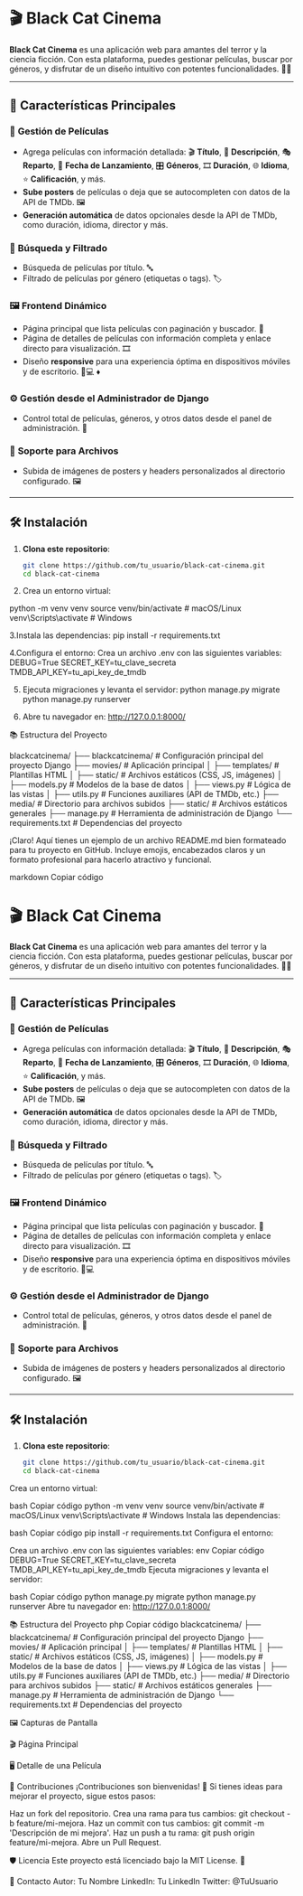 # 🎬 Black Cat Cinema

**Black Cat Cinema** es una aplicación web para amantes del terror y la ciencia ficción. Con esta plataforma, puedes gestionar películas, buscar por géneros, y disfrutar de un diseño intuitivo con potentes funcionalidades. 🐾🎥

---

## 🚀 **Características Principales**

### 🎥 **Gestión de Películas**
- Agrega películas con información detallada: 🎬 **Título**, 📝 **Descripción**, 🎭 **Reparto**, 📅 **Fecha de Lanzamiento**, 🎛️ **Géneros**, 🎞️ **Duración**, 🌐 **Idioma**, ⭐ **Calificación**, y más.
- **Sube posters** de películas o deja que se autocompleten con datos de la API de TMDb. 🖼️
- **Generación automática** de datos opcionales desde la API de TMDb, como duración, idioma, director y más.

### 🔎 **Búsqueda y Filtrado**
- Búsqueda de películas por título. 🔤
- Filtrado de películas por género (etiquetas o tags). 🏷️

### 🖼️ **Frontend Dinámico**
- Página principal que lista películas con paginación y buscador. 🧭
- Página de detalles de películas con información completa y enlace directo para visualización. 🎞️
- Diseño **responsive** para una experiencia óptima en dispositivos móviles y de escritorio. 📱💻
♦
### ⚙️ **Gestión desde el Administrador de Django**
- Control total de películas, géneros, y otros datos desde el panel de administración. 🔐

### 📁 **Soporte para Archivos**
- Subida de imágenes de posters y headers personalizados al directorio configurado. 🖼️

---

## 🛠️ **Instalación**

1. **Clona este repositorio**:
   ```bash
   git clone https://github.com/tu_usuario/black-cat-cinema.git
   cd black-cat-cinema

2. Crea un entorno virtual:

python -m venv venv
source venv/bin/activate # macOS/Linux
venv\Scripts\activate    # Windows

3.Instala las dependencias:
pip install -r requirements.txt

4.Configura el entorno:
Crea un archivo .env con las siguientes variables:
DEBUG=True
SECRET_KEY=tu_clave_secreta
TMDB_API_KEY=tu_api_key_de_tmdb

5. Ejecuta migraciones y levanta el servidor:
python manage.py migrate
python manage.py runserver


6. Abre tu navegador en: http://127.0.0.1:8000/


📚 Estructura del Proyecto


blackcatcinema/
├── blackcatcinema/         # Configuración principal del proyecto Django
├── movies/                 # Aplicación principal
│   ├── templates/          # Plantillas HTML
│   ├── static/             # Archivos estáticos (CSS, JS, imágenes)
│   ├── models.py           # Modelos de la base de datos
│   ├── views.py            # Lógica de las vistas
│   ├── utils.py            # Funciones auxiliares (API de TMDb, etc.)
├── media/                  # Directorio para archivos subidos
├── static/                 # Archivos estáticos generales
├── manage.py               # Herramienta de administración de Django
└── requirements.txt        # Dependencias del proyecto



¡Claro! Aquí tienes un ejemplo de un archivo README.md bien formateado para tu proyecto en GitHub. Incluye emojis, encabezados claros y un formato profesional para hacerlo atractivo y funcional.

markdown
Copiar código
# 🎬 Black Cat Cinema

**Black Cat Cinema** es una aplicación web para amantes del terror y la ciencia ficción. Con esta plataforma, puedes gestionar películas, buscar por géneros, y disfrutar de un diseño intuitivo con potentes funcionalidades. 🐾🎥

---

## 🚀 **Características Principales**

### 🎥 **Gestión de Películas**
- Agrega películas con información detallada: 🎬 **Título**, 📝 **Descripción**, 🎭 **Reparto**, 📅 **Fecha de Lanzamiento**, 🎛️ **Géneros**, 🎞️ **Duración**, 🌐 **Idioma**, ⭐ **Calificación**, y más.
- **Sube posters** de películas o deja que se autocompleten con datos de la API de TMDb. 🖼️
- **Generación automática** de datos opcionales desde la API de TMDb, como duración, idioma, director y más.

### 🔎 **Búsqueda y Filtrado**
- Búsqueda de películas por título. 🔤
- Filtrado de películas por género (etiquetas o tags). 🏷️

### 🖼️ **Frontend Dinámico**
- Página principal que lista películas con paginación y buscador. 🧭
- Página de detalles de películas con información completa y enlace directo para visualización. 🎞️
- Diseño **responsive** para una experiencia óptima en dispositivos móviles y de escritorio. 📱💻

### ⚙️ **Gestión desde el Administrador de Django**
- Control total de películas, géneros, y otros datos desde el panel de administración. 🔐

### 📁 **Soporte para Archivos**
- Subida de imágenes de posters y headers personalizados al directorio configurado. 🖼️

---

## 🛠️ **Instalación**

1. **Clona este repositorio**:
   ```bash
   git clone https://github.com/tu_usuario/black-cat-cinema.git
   cd black-cat-cinema
Crea un entorno virtual:

bash
Copiar código
python -m venv venv
source venv/bin/activate # macOS/Linux
venv\Scripts\activate    # Windows
Instala las dependencias:

bash
Copiar código
pip install -r requirements.txt
Configura el entorno:

Crea un archivo .env con las siguientes variables:
env
Copiar código
DEBUG=True
SECRET_KEY=tu_clave_secreta
TMDB_API_KEY=tu_api_key_de_tmdb
Ejecuta migraciones y levanta el servidor:

bash
Copiar código
python manage.py migrate
python manage.py runserver
Abre tu navegador en: http://127.0.0.1:8000/

📚 Estructura del Proyecto
php
Copiar código
blackcatcinema/
├── blackcatcinema/         # Configuración principal del proyecto Django
├── movies/                 # Aplicación principal
│   ├── templates/          # Plantillas HTML
│   ├── static/             # Archivos estáticos (CSS, JS, imágenes)
│   ├── models.py           # Modelos de la base de datos
│   ├── views.py            # Lógica de las vistas
│   ├── utils.py            # Funciones auxiliares (API de TMDb, etc.)
├── media/                  # Directorio para archivos subidos
├── static/                 # Archivos estáticos generales
├── manage.py               # Herramienta de administración de Django
└── requirements.txt        # Dependencias del proyecto


🖼️ Capturas de Pantalla

🎬 Página Principal

🖥️ Detalle de una Película


🤝 Contribuciones
¡Contribuciones son bienvenidas! 🌟 Si tienes ideas para mejorar el proyecto, sigue estos pasos:

Haz un fork del repositorio.
Crea una rama para tus cambios: git checkout -b feature/mi-mejora.
Haz un commit con tus cambios: git commit -m 'Descripción de mi mejora'.
Haz un push a tu rama: git push origin feature/mi-mejora.
Abre un Pull Request.


🛡️ Licencia
Este proyecto está licenciado bajo la MIT License. 📜

📧 Contacto
Autor: Tu Nombre
LinkedIn: Tu LinkedIn
Twitter: @TuUsuario
